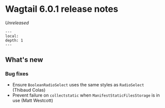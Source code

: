 # Wagtail 6.0.1 release notes

_Unreleased_

```{contents}
---
local:
depth: 1
---
```

## What's new

### Bug fixes

 * Ensure `BooleanRadioSelect` uses the same styles as `RadioSelect` (Thibaud Colas)
 * Prevent failure on `collectstatic` when `ManifestStaticFilesStorage` is in use (Matt Westcott)
